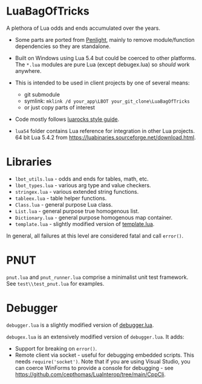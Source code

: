 # LuaBagOfTricks

A plethora of Lua odds and ends accumulated over the years.

- Some parts are ported from [Penlight](https://github.com/lunarmodules/Penlight), mainly to remove module/function
  dependencies so they are standalone.

- Built on Windows using Lua 5.4 but could be coerced to other platforms. The `*.lua` modules are
  pure Lua (except debugex.lua) so *should* work anywhere.

- This is intended to be used in client projects by one of several means:
  - git submodule
  - symlink: `mklink /d your_app\LBOT your_git_clone\LuaBagOfTricks`
  - or just copy parts of interest

- Code mostly follows [luarocks style guide](https://github.com/luarocks/lua-style-guide).

- `lua54` folder contains Lua reference for integration in other Lua projects. 64 bit Lua 5.4.2 from https://luabinaries.sourceforge.net/download.html.

# Libraries

- `lbot_utils.lua` - odds and ends for tables, math, etc.
- `lbot_types.lua` - various arg type and value checkers.
- `stringex.lua` - various extended string functions.
- `tableex.lua` - table helper functions.
- `Class.lua` - general purpose Lua class.
- `List.lua` - general purpose true homogenous list.
- `Dictionary.lua` - general purpose homogenous map container.
- `template.lua` - slightly modified version of [template.lua](https://github.com/lunarmodules/Penlight).

In general, all failures at this level are considered fatal and call `error()`.

# PNUT

`pnut.lua` and `pnut_runner.lua` comprise a minimalist unit test framework. See `test\\test_pnut.lua` for examples.

# Debugger

`debugger.lua` is a slightly modified version of [debugger.lua](https://github.com/slembcke/debugger.lua).

`debugex.lua` is an extensively modified version of `debugger.lua`. It adds:
- Support for breaking on `error()`.
- Remote client via socket - useful for debugging embedded scripts. This needs `require('socket')`.
  Note that if you are using Visual Studio, you can coerce WinForms to provide a console for
  debugging - see https://github.com/cepthomas/LuaInterop/tree/main/CppCli.
